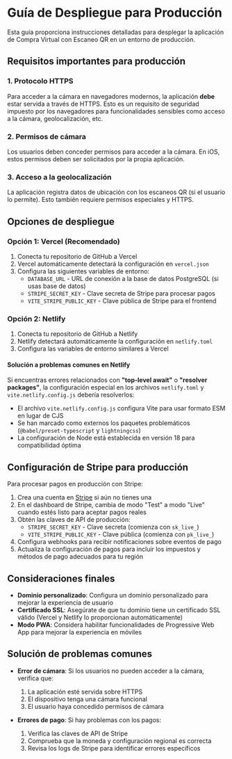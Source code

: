# Guía de Despliegue para Producción

Esta guía proporciona instrucciones detalladas para desplegar la aplicación de Compra Virtual con Escaneo QR en un entorno de producción.

## Requisitos importantes para producción

### 1. Protocolo HTTPS

Para acceder a la cámara en navegadores modernos, la aplicación **debe** estar servida a través de HTTPS. Esto es un requisito de seguridad impuesto por los navegadores para funcionalidades sensibles como acceso a la cámara, geolocalización, etc.

### 2. Permisos de cámara

Los usuarios deben conceder permisos para acceder a la cámara. En iOS, estos permisos deben ser solicitados por la propia aplicación.

### 3. Acceso a la geolocalización

La aplicación registra datos de ubicación con los escaneos QR (si el usuario lo permite). Esto también requiere permisos especiales y HTTPS.

## Opciones de despliegue

### Opción 1: Vercel (Recomendado)

1. Conecta tu repositorio de GitHub a Vercel
2. Vercel automáticamente detectará la configuración en `vercel.json`
3. Configura las siguientes variables de entorno:
   - `DATABASE_URL` - URL de conexión a la base de datos PostgreSQL (si usas base de datos)
   - `STRIPE_SECRET_KEY` - Clave secreta de Stripe para procesar pagos
   - `VITE_STRIPE_PUBLIC_KEY` - Clave pública de Stripe para el frontend

### Opción 2: Netlify

1. Conecta tu repositorio de GitHub a Netlify
2. Netlify detectará automáticamente la configuración en `netlify.toml`
3. Configura las variables de entorno similares a Vercel

#### Solución a problemas comunes en Netlify

Si encuentras errores relacionados con **"top-level await"** o **"resolver packages"**, la configuración especial en los archivos `netlify.toml` y `vite.netlify.config.js` debería resolverlos:

- El archivo `vite.netlify.config.js` configura Vite para usar formato ESM en lugar de CJS
- Se han marcado como externos los paquetes problemáticos (`@babel/preset-typescript` y `lightningcss`)
- La configuración de Node está establecida en versión 18 para compatibilidad óptima

## Configuración de Stripe para producción

Para procesar pagos en producción con Stripe:

1. Crea una cuenta en [Stripe](https://stripe.com) si aún no tienes una
2. En el dashboard de Stripe, cambia de modo "Test" a modo "Live" cuando estés listo para aceptar pagos reales
3. Obtén las claves de API de producción:
   - `STRIPE_SECRET_KEY` - Clave secreta (comienza con `sk_live_`)
   - `VITE_STRIPE_PUBLIC_KEY` - Clave pública (comienza con `pk_live_`)
4. Configura webhooks para recibir notificaciones sobre eventos de pago
5. Actualiza la configuración de pagos para incluir los impuestos y métodos de pago adecuados para tu región

## Consideraciones finales

- **Dominio personalizado**: Configura un dominio personalizado para mejorar la experiencia de usuario
- **Certificado SSL**: Asegúrate de que tu dominio tiene un certificado SSL válido (Vercel y Netlify lo proporcionan automáticamente)
- **Modo PWA**: Considera habilitar funcionalidades de Progressive Web App para mejorar la experiencia en móviles

## Solución de problemas comunes

- **Error de cámara**: Si los usuarios no pueden acceder a la cámara, verifica que:
  1. La aplicación esté servida sobre HTTPS
  2. El dispositivo tenga una cámara funcional
  3. El usuario haya concedido permisos de cámara

- **Errores de pago**: Si hay problemas con los pagos:
  1. Verifica las claves de API de Stripe
  2. Comprueba que la moneda y configuración regional es correcta
  3. Revisa los logs de Stripe para identificar errores específicos